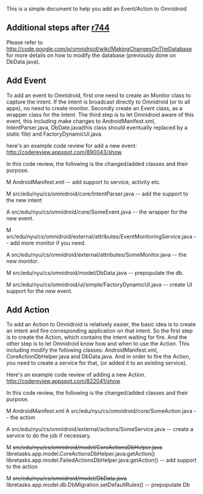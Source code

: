 This is a simple document to help you add an Event/Action to Omnidroid

## Additional steps after [r744](https://code.google.com/p/omnidroid/source/detail?r=744) ##
Please refer to http://code.google.com/p/omnidroid/wiki/MakingChangesOnTheDatabase for more details on how to modify the database (previously done on DbData.java).

## Add Event ##

To add an event to Omnidroid, first one need to create an Monitor class to capture the intent. If the intent is broadcast directly to Omnidroid (or to all apps), no need to create monitor. Secondly create an Event class, as a wrapper class for the intent. The third step is to let Omnidroid aware of this event, this including make changes to AndroidManifest.xml, IntentParser.java, DbDate.java(this class should eventually replaced by a static file) and FactoryDynamicUI.java.


here's an example code review for add a new event:
http://codereview.appspot.com/890043/show

In this code review, the following is the changed/added classes and their purpose.

M  AndroidManifest.xml -- add support to service, activity etc.

M src/edu/nyu/cs/omnidroid/core/IntentParser.java -- add the support to the new intent

A src/edu/nyu/cs/omnidroid/core/SomeEvent.java -- the wrapper for the new event.

M src/edu/nyu/cs/omnidroid/external/attributes/EventMonitoringService.java -- add more monitor if you need.

A src/edu/nyu/cs/omnidroid/external/attributes/SomeMonitor.java -- the new monitor.

M src/edu/nyu/cs/omnidroid/model/DbData.java -- prepopulate the db.

M src/edu/nyu/cs/omnidroid/ui/simple/FactoryDynamicUI.java -- create UI support for the new event.



## Add Action ##

To add an Action to Omnidroid is relatively easier, the basic idea is to create an intent and fire corresponding application on that intent. So the first step is to create the Action, which contains the intent waiting for fire. And the other step is to let Omnidroid know how and when to use the Action. This including modify the following classes: AndroidManifest.xml, CoreActionDbHelper.java and DbData.java. And in order to fire the Action, you need to create a service for that, (or added it to an existing service).


Here's an example code review of adding a new Action.
http://codereview.appspot.com/822041/show

In this code review, the following is the changed/added classes and their purpose.

M AndroidManifest.xml
A src/edu/nyu/cs/omnidroid/core/SomeAction.java -- the action

A src/edu/nyu/cs/omnidroid/external/actions/SomeService.java -- create a service to do the job if necessary.

M ~~src/edu/nyu/cs/omnidroid/model/CoreActionsDbHelper.java~~ libretasks.app.model.CoreActionsDbHelper.java:getAction()
libretasks.app.model.FailedActionsDbHelper.java:getAction() -- add support to the action

M ~~src/edu/nyu/cs/omnidroid/model/DbData.java~~ libretasks.app.model.db.DbMigration.setDefaultRules() -- prepopulate Db

